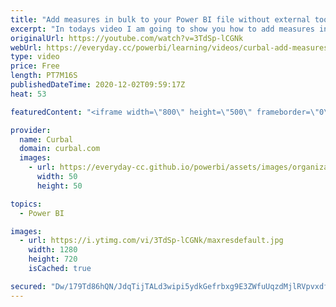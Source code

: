 ```yaml
---
title: "Add measures in bulk to your Power BI file without external tools"
excerpt: "In todays video I am going to show you how to add measures in bulk to Power BI without using external tools. Why you may ask?  Well, it is very common that users can not install third party software on their computers or you might not want to learn a new tool.   Enjoy!  Here you can download all the"
originalUrl: https://youtube.com/watch?v=3TdSp-lCGNk
webUrl: https://everyday.cc/powerbi/learning/videos/curbal-add-measures-in-bulk-to-your-power-bi-file-without-external-tools/
type: video
price: Free
length: PT7M16S
publishedDateTime: 2020-12-02T09:59:17Z
heat: 53

featuredContent: "<iframe width=\"800\" height=\"500\" frameborder=\"0\" src=\"https://www.youtube.com/embed/3TdSp-lCGNk\" allow=\"accelerometer; autoplay; encrypted-media; gyroscope; picture-in-picture\" allowfullscreen></iframe>"

provider:
  name: Curbal
  domain: curbal.com
  images:
    - url: https://everyday-cc.github.io/powerbi/assets/images/organizations/curbal.com-50x50.jpg
      width: 50
      height: 50

topics:
  - Power BI

images:
  - url: https://i.ytimg.com/vi/3TdSp-lCGNk/maxresdefault.jpg
    width: 1280
    height: 720
    isCached: true

secured: "Dw/179Td86hQN/JdqTijTALd3wipi5ydkGefrbxg9E3ZWfuUqzdMjlRVpvxdfH1hxMgBKYDbB/SLh88WzZX5TA+om9iPbdbqyk2yy2KjL05c+IS3yugMon0ltcXe/5gaEpSzOq+wGRU3FgjfQHssmrCJ8SMFqASV1f4+/Z6ZMrZLo9YyhoYkUcvsbXmsPfix8FTPNbWK4rPudQ36muE778v4ilqW/MttFMHr212Ns0BBVsRhuuVLS3JH09hiHtvKdhf2dg4HFgtX8A4K5CND5WSky5+H3ApTRkcInGcvQeg+2A+ZSNWT/XlF82cn7wYE/KA92y2dAvSYnRicUXDTZWjjIFzm0l+BNT8NpHU43UthKH/DvAQbCOArBKtXnjl5tiyFSedvgU/l5U0O7p2GzdpE4If1tg/sQir8OQz9xnA=;bZkliFD9fAvAdNL7qObMnA=="
---
```


